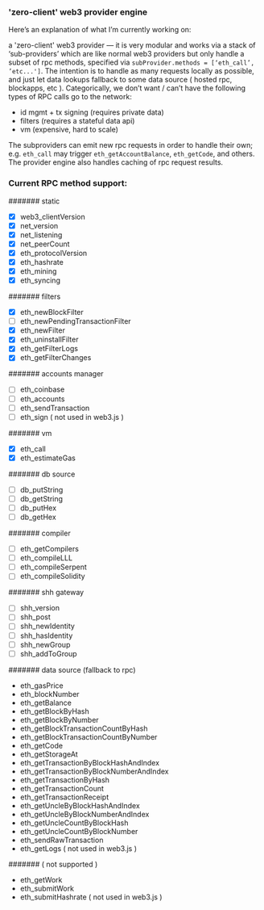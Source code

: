 ### 'zero-client' web3 provider engine

Here’s an explanation of what I’m currently working on:

a 'zero-client' web3 provider — it is very modular and works via a stack of ‘sub-providers’ which are like normal web3 providers but only handle a subset of rpc methods,
specified via `subProvider.methods = [‘eth_call’, ’etc...']`.
The intention is to handle as many requests locally as possible, and just let data lookups fallback to some data source ( hosted rpc, blockapps, etc ).
Categorically, we don’t want / can’t have the following types of RPC calls go to the network:
* id mgmt + tx signing (requires private data)
* filters (requires a stateful data api)
* vm (expensive, hard to scale)

The subproviders can emit new rpc requests in order to handle their own;  e.g. `eth_call` may trigger `eth_getAccountBalance`, `eth_getCode`, and others.
The provider engine also handles caching of rpc request results.


### Current RPC method support:

####### static
- [x] web3_clientVersion
- [x] net_version
- [x] net_listening
- [x] net_peerCount
- [x] eth_protocolVersion
- [x] eth_hashrate
- [x] eth_mining
- [x] eth_syncing

####### filters
- [x] eth_newBlockFilter
- [ ] eth_newPendingTransactionFilter
- [x] eth_newFilter
- [x] eth_uninstallFilter
- [x] eth_getFilterLogs
- [x] eth_getFilterChanges

####### accounts manager
- [ ] eth_coinbase
- [ ] eth_accounts
- [ ] eth_sendTransaction
- [ ] eth_sign ( not used in web3.js )

####### vm
- [x] eth_call
- [x] eth_estimateGas

####### db source
- [ ] db_putString
- [ ] db_getString
- [ ] db_putHex
- [ ] db_getHex

####### compiler
- [ ] eth_getCompilers
- [ ] eth_compileLLL
- [ ] eth_compileSerpent
- [ ] eth_compileSolidity

####### shh gateway
- [ ] shh_version
- [ ] shh_post
- [ ] shh_newIdentity
- [ ] shh_hasIdentity
- [ ] shh_newGroup
- [ ] shh_addToGroup

####### data source (fallback to rpc)
* eth_gasPrice
* eth_blockNumber
* eth_getBalance
* eth_getBlockByHash
* eth_getBlockByNumber
* eth_getBlockTransactionCountByHash
* eth_getBlockTransactionCountByNumber
* eth_getCode
* eth_getStorageAt
* eth_getTransactionByBlockHashAndIndex
* eth_getTransactionByBlockNumberAndIndex
* eth_getTransactionByHash
* eth_getTransactionCount
* eth_getTransactionReceipt
* eth_getUncleByBlockHashAndIndex
* eth_getUncleByBlockNumberAndIndex
* eth_getUncleCountByBlockHash
* eth_getUncleCountByBlockNumber
* eth_sendRawTransaction
* eth_getLogs ( not used in web3.js )

####### ( not supported )
* eth_getWork
* eth_submitWork
* eth_submitHashrate ( not used in web3.js )
